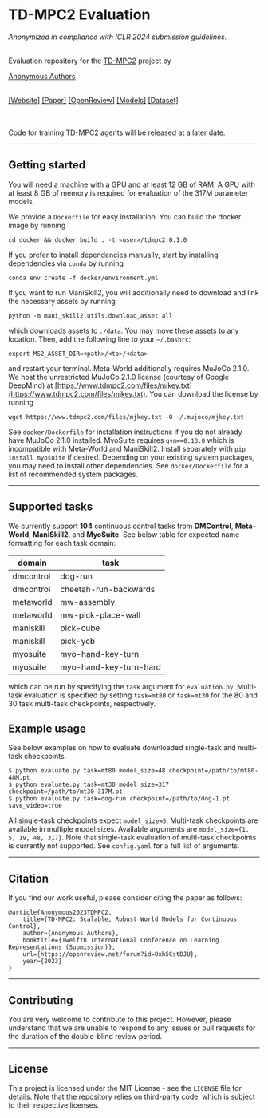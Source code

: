 # TD-MPC2 Evaluation

*Anonymized in compliance with ICLR 2024 submission guidelines.*<br/><br/>

Evaluation repository for the [TD-MPC2](https://www.tdmpc2.com) project by

[Anonymous Authors](https://www.tdmpc2.com)<br/><br/>

[[Website]](https://www.tdmpc2.com) [[Paper]](https://openreview.net/pdf?id=Oxh5CstDJU)  [[OpenReview]](https://openreview.net/forum?id=Oxh5CstDJU) [[Models]](https://www.tdmpc2.com/models)  [[Dataset]](https://www.tdmpc2.com/dataset)

<br/><br/>
Code for training TD-MPC2 agents will be released at a later date.

----

## Getting started

You will need a machine with a GPU and at least 12 GB of RAM. A GPU with at least 8 GB of memory is required for evaluation of the 317M parameter models.

We provide a `Dockerfile` for easy installation. You can build the docker image by running

```
cd docker && docker build . -t <user>/tdmpc2:0.1.0
```

If you prefer to install dependencies manually, start by installing dependencies via `conda` by running

```
conda env create -f docker/environment.yml
```

If you want to run ManiSkill2, you will additionally need to download and link the necessary assets by running

```
python -m mani_skill2.utils.download_asset all
```

which downloads assets to `./data`. You may move these assets to any location. Then, add the following line to your `~/.bashrc`:

```
export MS2_ASSET_DIR=<path>/<to>/<data>
```

and restart your terminal. Meta-World additionally requires MuJoCo 2.1.0. We host the unrestricted MuJoCo 2.1.0 license (courtesy of Google DeepMind) at [https://www.tdmpc2.com/files/mjkey.txt](https://www.tdmpc2.com/files/mjkey.txt). You can download the license by running

```
wget https://www.tdmpc2.com/files/mjkey.txt -O ~/.mujoco/mjkey.txt
```

See `docker/Dockerfile` for installation instructions if you do not already have MuJoCo 2.1.0 installed. MyoSuite requires `gym==0.13.0` which is incompatible with Meta-World and ManiSkill2. Install separately with `pip install myosuite` if desired. Depending on your existing system packages, you may need to install other dependencies. See `docker/Dockerfile` for a list of recommended system packages.

----

## Supported tasks

We currently support **104** continuous control tasks from **DMControl**, **Meta-World**, **ManiSkill2**, and **MyoSuite**. See below table for expected name formatting for each task domain:

| domain | task
| --- | --- |
| dmcontrol | dog-run
| dmcontrol | cheetah-run-backwards
| metaworld | mw-assembly
| metaworld | mw-pick-place-wall
| maniskill | pick-cube
| maniskill | pick-ycb
| myosuite  | myo-hand-key-turn
| myosuite  | myo-hand-key-turn-hard

which can be run by specifying the `task` argument for `evaluation.py`. Multi-task evaluation is specified by setting `task=mt80` or `task=mt30` for the 80 and 30 task multi-task checkpoints, respectively.


## Example usage

See below examples on how to evaluate downloaded single-task and multi-task checkpoints.

```
$ python evaluate.py task=mt80 model_size=48 checkpoint=/path/to/mt80-48M.pt
$ python evaluate.py task=mt30 model_size=317 checkpoint=/path/to/mt30-317M.pt
$ python evaluate.py task=dog-run checkpoint=/path/to/dog-1.pt save_video=true
```

All single-task checkpoints expect `model_size=5`. Multi-task checkpoints are available in multiple model sizes. Available arguments are `model_size={1, 5, 19, 48, 317}`. Note that single-task evaluation of multi-task checkpoints is currently not supported. See `config.yaml` for a full list of arguments.

----

## Citation

If you find our work useful, please consider citing the paper as follows:

```
@article{Anonymous2023TDMPC2,
	title={TD-MPC2: Scalable, Robust World Models for Continuous Control},
	author={Anonymous Authors},
	booktitle={Twelfth International Conference on Learning Representations (Submission)},
	url={https://openreview.net/forum?id=Oxh5CstDJU},
	year={2023}
}
```

----

## Contributing

You are very welcome to contribute to this project. However, please understand that we are unable to respond to any issues or pull requests for the duration of the double-blind review period.

----

## License

This project is licensed under the MIT License - see the `LICENSE` file for details. Note that the repository relies on third-party code, which is subject to their respective licenses.
